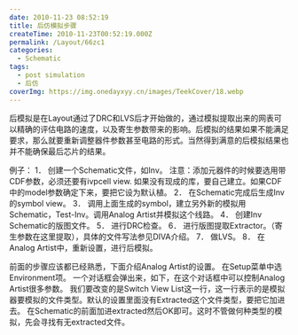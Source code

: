 ```yaml
---
date: 2010-11-23 08:52:19
title: 后仿模拟步骤
createTime: 2010-11-23T00:52:19.000Z
permalink: /Layout/66zc1
categories:
  - Schematic
tags:
  - post simulation
  - 后仿
coverImg: https://img.onedayxyy.cn/images/TeekCover/18.webp
---
```


后模拟是在Layout通过了DRC和LVS后才开始做的，通过模拟提取出来的网表可以精确的评估电路的速度，以及寄生参数带来的影响。后模拟的结果如果不能满足要求，那么就要重新调整器件参数甚至电路的形式。当然得到满意的后模拟结果也并不能确保最后芯片的结果。 

例子： 
1． 创建一个Schematic文件，如Inv。 注意：添加元器件的时候要选用带CDF参数，必须还要有ivpcell view. 如果没有现成的库，要自己建立。如果CDF中的model参数确定下来，要把它设为默认植。 
2． 在Schematic完成后生成Inv的symbol view。 
3． 调用上面生成的symbol，建立另外新的模拟用Schematic，Test-Inv。调用Analog Artist并模拟这个线路。 
4． 创建Inv Schematic的版图文件。 
5． 进行DRC检查。 
6． 进行版图提取Extractor。（寄生参数在这里提取），具体的文件写法参见DIVA介绍。 
7． 做LVS。 
8． 在Analog Artist中，重新设置，进行后模拟。 

前面的步骤应该都已经熟悉，下面介绍Analog Artist的设置。 在Setup菜单中选Environment项。 一个对话框会弹出来，如下，在这个对话框中可以控制Analog Artist很多参数。 我们要改变的是Switch View List这一行，这一行表示的是模拟器要模拟的文件类型。默认的设置里面没有Extracted这个文件类型，要把它加进去。 在Schematic的前面加进extracted然后OK即可。这时不管做何种类型的模拟，先会寻找有无extracted文件。
